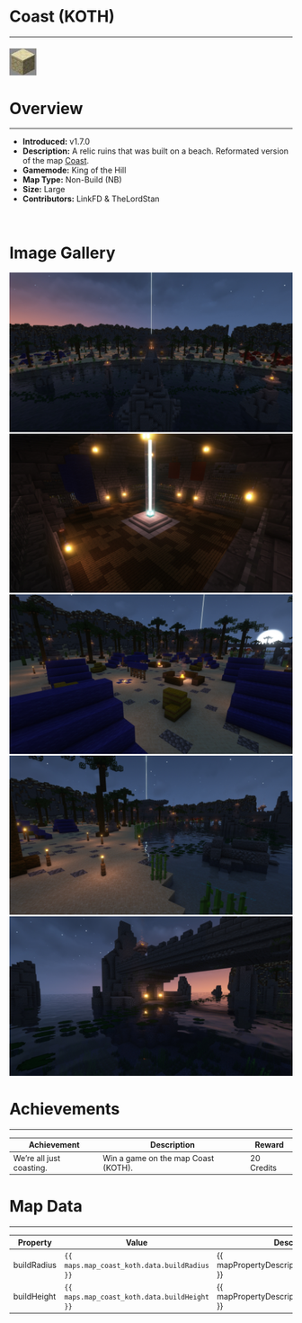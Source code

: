 # Coast (KOTH)

---

#### ![CoastKOTHicon](../assets/icons/coast-KOTH-icon.jpg)

# Overview

---

- **Introduced:** v1.7.0
- **Description:** A relic ruins that was built on a beach. Reformated version of the map [Coast](CoastCLASSIC).
- **Gamemode:** King of the Hill
- **Map Type:** Non-Build (NB)
- **Size:** Large
- **Contributors:** LinkFD & TheLordStan

<br />

# Image Gallery

![Coast - Overview](../assets/maps/coastKOTH/coast_koth-overview.jpg)
![Coast - Middle](../assets/maps/coastKOTH/coast_koth-middle.jpg)
![Coast - Beacon](../assets/maps/coastKOTH/coast_koth-spawn.jpg)
![Coast - Flank](../assets/maps/coastKOTH/coast_koth-flank.jpg)
![Coast - Underbridge](../assets/maps/coastKOTH/coast_koth-underbridge.jpg)

# Achievements

---

| Achievement              | Description                         | Reward     |
| ------------------------ | ----------------------------------- | ---------- |
| We’re all just coasting. | Win a game on the map Coast (KOTH). | 20 Credits |

# Map Data

---

| Property    | Value                                        | Description                                    |
| ----------- | -------------------------------------------- | ---------------------------------------------- |
| buildRadius | `{{ maps.map_coast_koth.data.buildRadius }}` | {{ mapPropertyDescriptions.buildRadius.koth }} |
| buildHeight | `{{ maps.map_coast_koth.data.buildHeight }}` | {{ mapPropertyDescriptions.buildHeight.koth }} |
